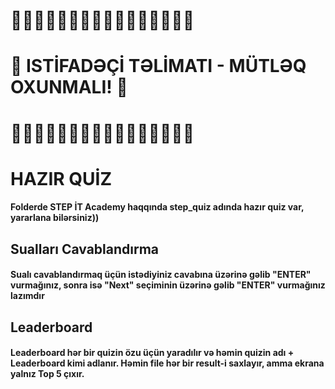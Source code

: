 # 🔴🔴🔴🔴🔴🔴🔴🔴🔴🔴🔴🔴🔴🔴🔴🔴
# 🔴 ISTİFADƏÇİ TƏLİMATI - MÜTLƏQ OXUNMALI! 🔴
# 🔴🔴🔴🔴🔴🔴🔴🔴🔴🔴🔴🔴🔴🔴🔴🔴


# HAZIR QUİZ
#### Folderde STEP İT Academy haqqında step_quiz adında hazır quiz var, yararlana bilərsiniz))



## Sualları Cavablandırma
#### Sualı cavablandırmaq üçün istədiyiniz cavabına üzərinə gəlib "ENTER" vurmağınız, sonra isə "Next" seçiminin üzərinə gəlib "ENTER" vurmağınız lazımdır



## Leaderboard
#### Leaderboard hər bir quizin özu üçün yaradılır və həmin quizin adı + Leaderboard kimi adlanır. Həmin file hər bir result-i saxlayır, amma ekrana yalnız Top 5 çıxır.
